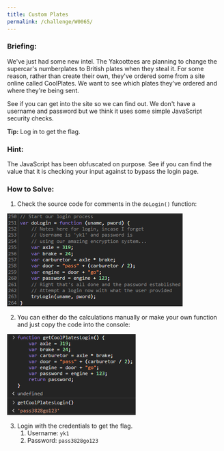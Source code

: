 ```yaml
---
title: Custom Plates
permalink: /challenge/W0065/
---
```


### Briefing: 
We've just had some new intel. The Yakoottees are planning to change the supercar's numberplates to British plates when they steal it. For some reason, rather than create their own, they've ordered some from a site online called CoolPlates. We want to see which plates they've ordered and where they're being sent.

See if you can get into the site so we can find out. We don't have a username and password but we think it uses some simple JavaScript security checks.

**Tip:** Log in to get the flag.

### Hint:
The JavaScript has been obfuscated on purpose. See if you can find the value that it is checking your input against to bypass the login page.

### How to Solve: 
1. Check the source code for comments in the `doLogin()` function:
<img src="../../assets/img/headquarters_l6/W0065_1.png" alt="doLogin() Function">

2. You can either do the calculations manually or make your own function and just copy the code into the console:
<img src="../../assets/img/headquarters_l6/W0065_2.png" alt="New Login Function">

3. Login with the credentials to get the flag.
    1. Username: `yk1`
    2. Password: `pass3828go123`